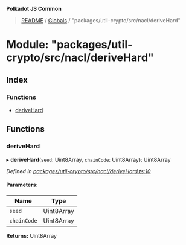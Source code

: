 **Polkadot JS Common**

> [README](../README.md) / [Globals](../globals.md) / "packages/util-crypto/src/nacl/deriveHard"

# Module: "packages/util-crypto/src/nacl/deriveHard"

## Index

### Functions

* [deriveHard](_packages_util_crypto_src_nacl_derivehard_.md#derivehard)

## Functions

### deriveHard

▸ **deriveHard**(`seed`: Uint8Array, `chainCode`: Uint8Array): Uint8Array

*Defined in [packages/util-crypto/src/nacl/deriveHard.ts:10](https://github.com/polkadot-js/common/blob/aff78c2e/packages/util-crypto/src/nacl/deriveHard.ts#L10)*

#### Parameters:

Name | Type |
------ | ------ |
`seed` | Uint8Array |
`chainCode` | Uint8Array |

**Returns:** Uint8Array
